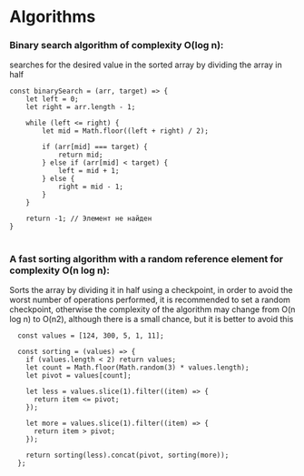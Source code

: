 # Algorithms

### Binary search algorithm of complexity O(log n):

searches for the desired value in the sorted array by dividing the array in half

```
const binarySearch = (arr, target) => {
    let left = 0;
    let right = arr.length - 1;

    while (left <= right) {
        let mid = Math.floor((left + right) / 2);

        if (arr[mid] === target) {
            return mid; 
        } else if (arr[mid] < target) {
            left = mid + 1;
        } else {
            right = mid - 1;
        }
    }

    return -1; // Элемент не найден
}
```
#
### A fast sorting algorithm with a random reference element for complexity O(n log n):

Sorts the array by dividing it in half using a checkpoint, in order to avoid the worst number of operations performed, it is recommended to set a random checkpoint, otherwise the complexity of the algorithm may change from O(n log n) to O(n2), although there is a small chance, but it is better to avoid this

```
  const values = [124, 300, 5, 1, 11];

  const sorting = (values) => {
    if (values.length < 2) return values;
    let count = Math.floor(Math.random(3) * values.length);
    let pivot = values[count];
    
    let less = values.slice(1).filter((item) => {
      return item <= pivot;
    });

    let more = values.slice(1).filter((item) => {
      return item > pivot;
    });

    return sorting(less).concat(pivot, sorting(more));
  };
```
#
